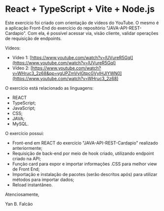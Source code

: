 # React + TypeScript + Vite + Node.js

Este exercício foi criado com orientação de vídeos do YouTube. O mesmo é a aplicação Front-End do exercício do repositório "JAVA-API-REST-Cardapio". Com ela, é possível acessar via, visão cliente, validar operações de requisição de endpoints. 

Vídeos:
 - Vídeo 1: [https://www.youtube.com/watch?v=lUVureR5GqI](https://www.youtube.com/watch?v=lUVureR5GqI)
 - Vídeo 2: [https://www.youtube.com/watch?v=WHruc3_2z68&pp=ygUPZmVyIGtpcGVyIHJlYWN0](https://www.youtube.com/watch?v=WHruc3_2z68)

O exercício está relacionado as linguagens:

- REACT
- TypeScript;
- JavaScript;
- CSS;
- JAVA;
- MySQL.

O exercício possui:

- Front-end em REACT do exercício "JAVA-API-REST-Cardapio" realizado anteriormente;
- Requisição de back-end por meio de hook criado, utilizando endpoint criado na API; 
- Função card para expor e importar informações .CSS para melhor view de Front End;
- Importação e instalação de pacotes (serão descritos após) para utilizar métodos para importar dados;
- Reload instantâneo.

Atenciosamente,

Yan B. Falcão
